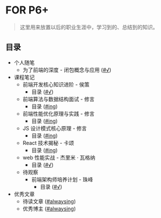 # FOR P6+

> 这里用来放置以后的职业生涯中，学习到的、总结到的知识。

## 目录

- 个人随笔
  - 为了前端的深度 - 闭包概念与应用 (<a href="./个人随笔/闭包概念与应用.md">#√</a>)
- 课程笔记
  - 前端开发核心知识进阶 - 侯策
    - 目录 (<a href="./课程笔记/前端开发核心知识进阶 - 侯策/目录.md">#√</a>)
  - 前端算法与数据结构面试 - 修言
    - 目录 (<a href="./课程笔记/前端算法与数据结构面试 - 修言/目录.md">#ing</a>)
  - 前端性能优化原理与实践 - 修言
    - 目录 (<a href="./课程笔记/前端性能优化原理与实践 - 修言/目录.md">#ing</a>)
  - JS 设计模式核心原理 - 修言
    - 目录 (<a href="./课程笔记/JS 设计模式核心原理 - 修言/目录.md">#ing</a>)
  - React 技术揭秘 - 卡颂
    - 目录 (<a href="./课程笔记/React 技术揭秘 - 卡颂/目录.md">#ing</a>)
  - web 性能实战 - 杰里米 · 瓦格纳
    - 目录 (<a href="./课程笔记/web 性能实战 - 杰里米·瓦格纳/目录.md">#√</a>)
  - 待观察
    - 前端架构师培养计划 - 珠峰
      - 目录 (<a href="./课程笔记/待观察/前端架构师培养计划 - 珠峰/目录.md">#√</a>)
- 优秀文章
  - 待读文章 ([#alwaysing](./优秀文章/待读文章.md))
  - 优秀博主 ([#alwaysing](./优秀文章/优秀博主.md))
